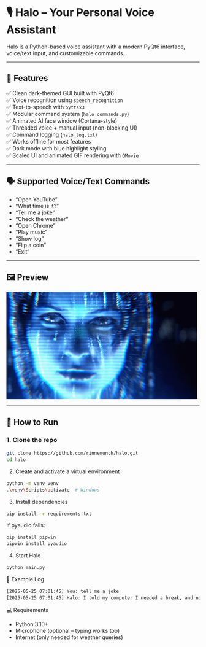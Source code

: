 # 🎙️ Halo – Your Personal Voice Assistant

Halo is a Python-based voice assistant with a modern PyQt6 interface, voice/text input, and customizable commands.

---

## 🧠 Features
✅ Clean dark-themed GUI built with PyQt6  
✅ Voice recognition using `speech_recognition`  
✅ Text-to-speech with `pyttsx3`  
✅ Modular command system (`halo_commands.py`)  
✅ Animated AI face window (Cortana-style)  
✅ Threaded voice + manual input (non-blocking UI)  
✅ Command logging (`halo_log.txt`)  
✅ Works offline for most features  
✅ Dark mode with blue highlight styling  
✅ Scaled UI and animated GIF rendering with `QMovie`  

---

## 🗣️ Supported Voice/Text Commands

- “Open YouTube”  
- “What time is it?”  
- “Tell me a joke”  
- “Check the weather”  
- “Open Chrome”  
- “Play music”  
- “Show log”  
- “Flip a coin”  
- “Exit”  

---

## 🖼️ Preview

![Preview](Gifs/halo-cortana.gif)

---

## 🚀 How to Run

### 1. Clone the repo
```bash
git clone https://github.com/rinnemunch/halo.git
cd halo
``` 
2. Create and activate a virtual environment
```bash
python -m venv venv
.\venv\Scripts\activate  # Windows
``` 

3. Install dependencies 
```bash 
pip install -r requirements.txt
``` 
If pyaudio fails: 
```bash 
pip install pipwin
pipwin install pyaudio
``` 
4. Start Halo 
```bash 
python main.py
``` 

📂 Example Log
```bash 
[2025-05-25 07:01:45] You: tell me a joke
[2025-05-25 07:01:46] Halo: I told my computer I needed a break, and now it won’t stop sending me Kit-Kats.
``` 
💻 Requirements 
- Python 3.10+
- Microphone (optional – typing works too)
- Internet (only needed for weather queries) 

